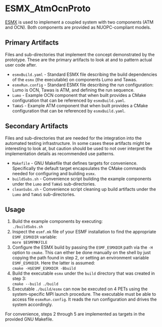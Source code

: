 # ESMX_AtmOcnProto

[ESMX](https://github.com/esmf-org/esmf/tree/develop/src/addon/ESMX) is used to implement a coupled system with two components (ATM and OCN). Both components are provided as NUOPC-compliant models. 

## Primary Artifacts

Files and sub-directories that implement the concept demonstrated by the prototype. These are the primary artifacts to look at and to pattern actual user code after.

- `esmxBuild.yaml`  - Standard ESMX file describing the build dependencies of the `esmx` (the executable) on components Lumo and Tawas.
- `esmxRun.config`  - Standard ESMX file describing the run configuration: Lumo is OCN, Tawas is ATM, and defining the run sequence.
- `Lumo`            - Example OCN component that when built provides a CMake configuration that can be referenced by `esmxBuild.yaml`.
- `TaWaS`           - Example ATM component that when built provides a CMake configuration that can be referenced by `esmxBuild.yaml`.

## Secondary Artifacts

Files and sub-directories that are needed for the integration into the automated testing infrastructure. In some cases these artifacts might be interesting to look at, but caution should be used to not over interpret the implementation details as recommended use patterns.

- `Makefile`        - GNU Makefile that defines targets for convenience. Specifically the default target encapsulates the CMake commands needed for configuring and building `esmx`.
- `buildSubs.sh`    - Convenience script building the example components under the `Lumo` and `TaWaS` sub-directories.
- `cleanSubs.sh`    - Convenience script cleaning up build artifacts under the `Lumo` and `TaWaS` sub-directories.

## Usage

1. Build the example components by executing:<br>
   `./buildSubs.sh`
2. Inspect the `esmf.mk` file of your ESMF installation to find the appropriate `ESMF_ESMXDIR` variable:<br>
   `more $ESMFMKFILE`
3. Configure the ESMX build by passing the `ESMF_ESMXDIR` path via the `-H` option to `cmake`. This can either be done manually on the shell by just copying the path found in step 2, or setting an environment variable `ESMF_ESMXDIR`. Here the latter is assumed:<br>
   `cmake -H$ESMF_ESMXDIR -Bbuild`
4. Build the executable `esmx` under the `build` directory that was created in step 3:<br>
   `cmake --build ./build`
5. Executable `./build/esmx` can now be executed on 4 PETs using the system-specific MPI launch procedure. The executable must be able to access file `esmxRun.config`. It reads the run configuration and drives the system accordingly.

For convenience, steps 2 through 5 are implemented as targets in the provided GNU Makefile.
